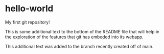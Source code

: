 # hello-world
My first git repository!

This is some additional text to the bottom of the README file that will help in the exploration of the features that git has embeded into its webapp.

This additional text was added to the branch recently created off of main.
